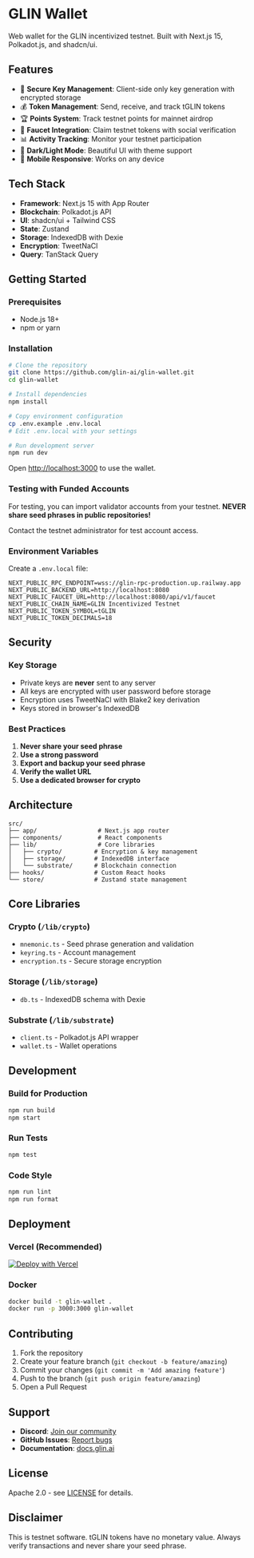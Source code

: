 # GLIN Wallet

Web wallet for the GLIN incentivized testnet. Built with Next.js 15, Polkadot.js, and shadcn/ui.

## Features

- 🔐 **Secure Key Management**: Client-side only key generation with encrypted storage
- 💰 **Token Management**: Send, receive, and track tGLIN tokens
- 🏆 **Points System**: Track testnet points for mainnet airdrop
- 🚰 **Faucet Integration**: Claim testnet tokens with social verification
- 📊 **Activity Tracking**: Monitor your testnet participation
- 🌙 **Dark/Light Mode**: Beautiful UI with theme support
- 📱 **Mobile Responsive**: Works on any device

## Tech Stack

- **Framework**: Next.js 15 with App Router
- **Blockchain**: Polkadot.js API
- **UI**: shadcn/ui + Tailwind CSS
- **State**: Zustand
- **Storage**: IndexedDB with Dexie
- **Encryption**: TweetNaCl
- **Query**: TanStack Query

## Getting Started

### Prerequisites

- Node.js 18+
- npm or yarn

### Installation

```bash
# Clone the repository
git clone https://github.com/glin-ai/glin-wallet.git
cd glin-wallet

# Install dependencies
npm install

# Copy environment configuration
cp .env.example .env.local
# Edit .env.local with your settings

# Run development server
npm run dev
```

Open [http://localhost:3000](http://localhost:3000) to use the wallet.

### Testing with Funded Accounts

For testing, you can import validator accounts from your testnet.
**NEVER share seed phrases in public repositories!**

Contact the testnet administrator for test account access.

### Environment Variables

Create a `.env.local` file:

```env
NEXT_PUBLIC_RPC_ENDPOINT=wss://glin-rpc-production.up.railway.app
NEXT_PUBLIC_BACKEND_URL=http://localhost:8080
NEXT_PUBLIC_FAUCET_URL=http://localhost:8080/api/v1/faucet
NEXT_PUBLIC_CHAIN_NAME=GLIN Incentivized Testnet
NEXT_PUBLIC_TOKEN_SYMBOL=tGLIN
NEXT_PUBLIC_TOKEN_DECIMALS=18
```

## Security

### Key Storage

- Private keys are **never** sent to any server
- All keys are encrypted with user password before storage
- Encryption uses TweetNaCl with Blake2 key derivation
- Keys stored in browser's IndexedDB

### Best Practices

1. **Never share your seed phrase**
2. **Use a strong password**
3. **Export and backup your seed phrase**
4. **Verify the wallet URL**
5. **Use a dedicated browser for crypto**

## Architecture

```
src/
├── app/                 # Next.js app router
├── components/          # React components
├── lib/                 # Core libraries
│   ├── crypto/         # Encryption & key management
│   ├── storage/        # IndexedDB interface
│   └── substrate/      # Blockchain connection
├── hooks/              # Custom React hooks
└── store/              # Zustand state management
```

## Core Libraries

### Crypto (`/lib/crypto`)
- `mnemonic.ts` - Seed phrase generation and validation
- `keyring.ts` - Account management
- `encryption.ts` - Secure storage encryption

### Storage (`/lib/storage`)
- `db.ts` - IndexedDB schema with Dexie

### Substrate (`/lib/substrate`)
- `client.ts` - Polkadot.js API wrapper
- `wallet.ts` - Wallet operations

## Development

### Build for Production

```bash
npm run build
npm start
```

### Run Tests

```bash
npm test
```

### Code Style

```bash
npm run lint
npm run format
```

## Deployment

### Vercel (Recommended)

[![Deploy with Vercel](https://vercel.com/button)](https://vercel.com/new/clone?repository-url=https://github.com/glin-ai/glin-wallet)

### Docker

```bash
docker build -t glin-wallet .
docker run -p 3000:3000 glin-wallet
```

## Contributing

1. Fork the repository
2. Create your feature branch (`git checkout -b feature/amazing`)
3. Commit your changes (`git commit -m 'Add amazing feature'`)
4. Push to the branch (`git push origin feature/amazing`)
5. Open a Pull Request

## Support

- **Discord**: [Join our community](https://discord.gg/glin-ai)
- **GitHub Issues**: [Report bugs](https://github.com/glin-ai/glin-wallet/issues)
- **Documentation**: [docs.glin.ai](https://docs.glin.ai)

## License

Apache 2.0 - see [LICENSE](LICENSE) for details.

## Disclaimer

This is testnet software. tGLIN tokens have no monetary value. Always verify transactions and never share your seed phrase.